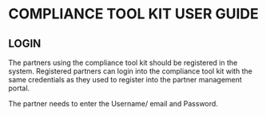 # COMPLIANCE TOOL KIT USER GUIDE

## LOGIN

The partners using the compliance tool kit should be registered in the system. Registered partners can login into the compliance tool kit with the same credentials as they used to register into the partner management portal.

The partner needs to enter the Username/ email and Password.

